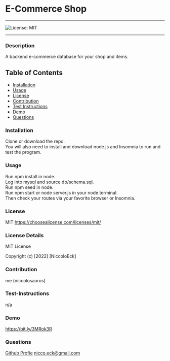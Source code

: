 
  # E-Commerce Shop

  ----
  ![License: MIT](https://img.shields.io/badge/License-MIT-yellow.svg)

  ----

### Description
A backend e-commerce database for your shop and items. 

## Table of Contents
- [Installation](#installation)
- [Usage](#usage)
- [License](#license)
- [Contribution](#contribution)
- [Test Instructions](#test-instructions)
- [Demo](#demo)
- [Questions](#questions)



### Installation
Clone or download the repo.</br> You will also need to install and download node.js and Insomnia to run and test the program.

### Usage
Run npm install in node.</br>  Log into mysql and source db/schema.sql.</br>  Run npm seed in node.</br> Run npm start or node server.js in your node terminal.</br> Then check your routes via your favorite browser or Insomnia. 

### License
MIT
https://choosealicense.com/licenses/mit/

### License Details

MIT License

Copyright (c) [2022] [NiccoloEck]

### Contribution
me (niccolosaurus)

### Test-Instructions
n/a

### Demo
https://bit.ly/3MRok3R

### Questions
[Github Profie](https://github.com/niccolosaurus)
nicco.eck@gmail.com

